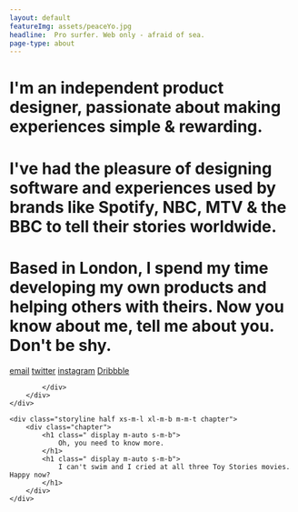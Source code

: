 ```yaml
---
layout: default
featureImg: assets/peaceYo.jpg
headline:  Pro surfer. Web only - afraid of sea.
page-type: about
---
```





<div class="{{page.top-color}} first-chapter l-m-b">
	<div class="grid case-study-intro">
		<div class="storyline half xs-m-l l-m-b chapter">
			<div class="chapter">	 		
			 	<h1 class=" display m-auto s-m-b">
			 		I'm an independent product designer, passionate about making experiences simple &amp; rewarding.
			 	</h1>
			 	<h1 class=" display m-auto s-m-b">
			 		I've had the pleasure of designing software and experiences used by brands like Spotify, NBC, MTV &amp; the BBC to tell their stories worldwide.  
			 	</h1>
			 	<h1 class=" display m-auto m-mb">
			 		Based in London, I spend my time developing my own products and helping others with theirs.  Now you know about me, tell me about you. Don't be shy.  
			 	</h1> 		
				<p class="s-print {{page.bottom-color}} opacity05 uppercase s-m-t">
		 			<a class="underline xs-m-r" href="mailto:nique.shjm.woodhouse@gmail.com">email</a>  
		 			<a href="http://twitter.com/niquewoodhouse" target="_blank" class="xs-m-r underline external">twitter</a>  
		 			<a href="http://instagram.com/niquewoodhouse" target="_blank" class="xs-m-r underline external">instagram</a>
		 			<a href="http://dribbble.com/nique" target="_blank" class="underline external">Dribbble</a>
	 			</p>

		 	</div>			
		</div>
	</div>
</div>

<div class="grid">

	<div class="storyline half xs-m-l xl-m-b m-m-t chapter">
		<div class="chapter">	 		
		 	<h1 class=" display m-auto s-m-b">
		 		Oh, you need to know more.  
		 	</h1>
		 	<h1 class=" display m-auto s-m-b">
		 		I can't swim and I cried at all three Toy Stories movies.  Happy now?
		 	</h1>
	 	</div>			
	</div>
	
</div>


<!-- <div class=" wider pitchBlackBg">
		<div class="grid">		
			<div class="unit whole dBlock l-m-b xl-m-t">
				<h1 class="s-m-l ghost chapter">I work for bold brands I believe in.</h1>
			</div>
			<div class="unit one-fifth chapter">
				<img src="assets/logos/Logos_mtv.svg"/>
			</div>
			<div class="unit one-fifth chapter">
				<img src="assets/logos/Logos_spotify.svg"/>
			</div>	
			<div class="unit one-fifth chapter">
				<img src="assets/logos/Logos_vans.svg"/>
			</div>						
			<div class="unit one-fifth chapter">
				<img src="assets/logos/Logos_adidas.svg"/>
			</div>	
			<div class="unit one-fifth chapter">
				<img src="assets/logos/Logos_appearhere.svg"/>
			</div>
			<div class="unit one-fifth chapter">
				<img src="assets/logos/Logos_nick.svg"/>
			</div>	
			<div class="unit one-fifth chapter">
				<img src="assets/logos/Logos_aande.svg"/>
			</div>						
			<div class="unit one-fifth chapter">
				<img src="assets/logos/Logos_paramount.svg"/>
			</div>				
			<div class="unit one-fifth chapter">
				<img src="assets/logos/Logos_remington.svg"/>
			</div>
			<div class="unit one-fifth xl-m-b chapter">
				<img src="assets/logos/Logos_nike.svg"/>
			</div>	
		</div>		
</div> -->

<!-- <div class="wider whiteBg">
		<div class="grid chapter">
			<div class="unit whole dBlock xl-m-t l-m-b m-s-l">
				<h1 class="w50 s-m-l">I can't swim and I cried at all three Toy Story movies.</h1>
			</div>
		    <div class="unit one-third s-m-l xl-m-b darkestgrey chapter">
		        <ul class="listone">
		        	<li>1x Awwwards</li>
		        	<li>1x BAFTA</li>
		        	<li>2x OnePage Most Loved</li>
		        	<li>1x Linkage Site of the week </li>
		        	<li>1x CSS Design Awards Design</li>
		        </ul>			        					        
			</div>
			<div class="unit one-third s-m-l xl-m-b darkestgrey chapter">
		        <ul class="listone">
		        	<li>1x PromaxBDA</li>
		        	<li>2x NORA </li>
		        	<li>1x IAB Best Digital Creative</li>
		        	<li>1x Mashie</li>				        	
		        </ul>							
	        </div>				
		</div>	
</div>	  -->


